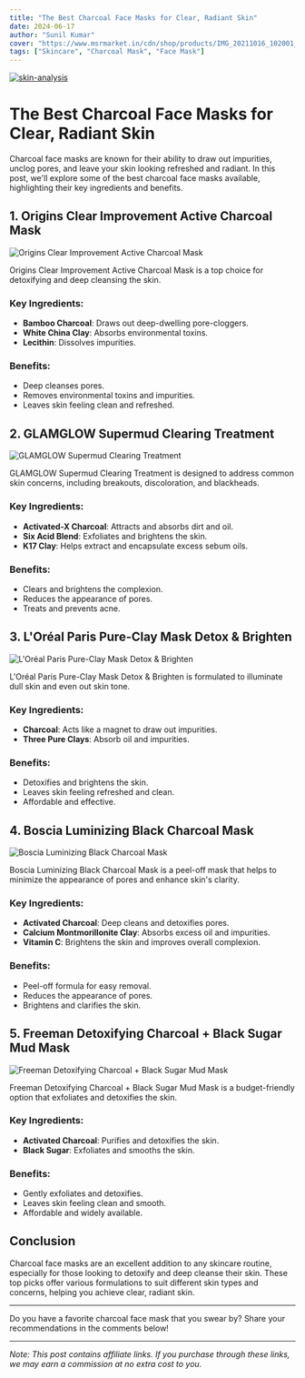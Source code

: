 ```yaml
---
title: "The Best Charcoal Face Masks for Clear, Radiant Skin"
date: 2024-06-17
author: "Sunil Kumar"
cover: "https://www.msrmarket.in/cdn/shop/products/IMG_20211016_102001_738x700.jpg?v=1634359943"
tags: ["Skincare", "Charcoal Mask", "Face Mask"]
---
```


[![skin-analysis](https://blogs.cosmi.skin/images/cosmi.jpeg)](https://www.cosmi.skin/skin-analysis)

# The Best Charcoal Face Masks for Clear, Radiant Skin

Charcoal face masks are known for their ability to draw out impurities, unclog pores, and leave your skin looking refreshed and radiant. In this post, we'll explore some of the best charcoal face masks available, highlighting their key ingredients and benefits.

## 1. **Origins Clear Improvement Active Charcoal Mask**

![Origins Clear Improvement Active Charcoal Mask](https://www.origins.com/media/export/cms/products/1000x1000/origins_sku_0T7F01_1000x1000_5.jpg)

Origins Clear Improvement Active Charcoal Mask is a top choice for detoxifying and deep cleansing the skin.

### Key Ingredients:
- **Bamboo Charcoal**: Draws out deep-dwelling pore-cloggers.
- **White China Clay**: Absorbs environmental toxins.
- **Lecithin**: Dissolves impurities.

### Benefits:
- Deep cleanses pores.
- Removes environmental toxins and impurities.
- Leaves skin feeling clean and refreshed.

## 2. **GLAMGLOW Supermud Clearing Treatment**

![GLAMGLOW Supermud Clearing Treatment](https://www.glamglow.com/media/export/cms/products/1000x1000/gg_sku_G0KG01_1000x1000_0.jpg)

GLAMGLOW Supermud Clearing Treatment is designed to address common skin concerns, including breakouts, discoloration, and blackheads.

### Key Ingredients:
- **Activated-X Charcoal**: Attracts and absorbs dirt and oil.
- **Six Acid Blend**: Exfoliates and brightens the skin.
- **K17 Clay**: Helps extract and encapsulate excess sebum oils.

### Benefits:
- Clears and brightens the complexion.
- Reduces the appearance of pores.
- Treats and prevents acne.

## 3. **L'Oréal Paris Pure-Clay Mask Detox & Brighten**

![L'Oréal Paris Pure-Clay Mask Detox & Brighten](https://i5.walmartimages.com/seo/L-Oreal-Paris-Pure-Clay-Mask-Detox-and-Brighten-3-Pure-Clays-and-Charcoal-1-7-oz_345efe73-9e70-41ae-8bd3-ced16f50cbac.832d03503a582f6991aa83d81e29b35f.png?odnHeight=768&odnWidth=768&odnBg=FFFFFF)

L'Oréal Paris Pure-Clay Mask Detox & Brighten is formulated to illuminate dull skin and even out skin tone.

### Key Ingredients:
- **Charcoal**: Acts like a magnet to draw out impurities.
- **Three Pure Clays**: Absorb oil and impurities.

### Benefits:
- Detoxifies and brightens the skin.
- Leaves skin feeling refreshed and clean.
- Affordable and effective.

## 4. **Boscia Luminizing Black Charcoal Mask**

![Boscia Luminizing Black Charcoal Mask](https://m.media-amazon.com/images/I/41Elj6iZ3wL._SL500_.jpg)

Boscia Luminizing Black Charcoal Mask is a peel-off mask that helps to minimize the appearance of pores and enhance skin's clarity.

### Key Ingredients:
- **Activated Charcoal**: Deep cleans and detoxifies pores.
- **Calcium Montmorillonite Clay**: Absorbs excess oil and impurities.
- **Vitamin C**: Brightens the skin and improves overall complexion.

### Benefits:
- Peel-off formula for easy removal.
- Reduces the appearance of pores.
- Brightens and clarifies the skin.

## 5. **Freeman Detoxifying Charcoal + Black Sugar Mud Mask**

![Freeman Detoxifying Charcoal + Black Sugar Mud Mask](https://www.banglashoppers.com/media/catalog/product/cache/45fc4dc497ce15106d39d648e58ce2bb/f/r/freeman_detoxifying_charcoal_black_sugar_mud_mask_15ml.jpg)

Freeman Detoxifying Charcoal + Black Sugar Mud Mask is a budget-friendly option that exfoliates and detoxifies the skin.

### Key Ingredients:
- **Activated Charcoal**: Purifies and detoxifies the skin.
- **Black Sugar**: Exfoliates and smooths the skin.

### Benefits:
- Gently exfoliates and detoxifies.
- Leaves skin feeling clean and smooth.
- Affordable and widely available.

## Conclusion

Charcoal face masks are an excellent addition to any skincare routine, especially for those looking to detoxify and deep cleanse their skin. These top picks offer various formulations to suit different skin types and concerns, helping you achieve clear, radiant skin.

---

Do you have a favorite charcoal face mask that you swear by? Share your recommendations in the comments below!

---

*Note: This post contains affiliate links. If you purchase through these links, we may earn a commission at no extra cost to you.*
